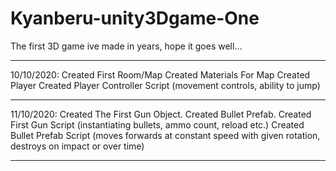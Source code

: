 # Kyanberu-unity3Dgame-One
The first 3D game ive made in years, hope it goes well...

-----------------------------------------------------------------------------------------------------------------

10/10/2020:
Created First Room/Map
Created Materials For Map
Created Player
Created Player Controller Script (movement controls, ability to jump)

-----------------------------------------------------------------------------------------------------------------

11/10/2020:
Created The First Gun Object.
Created Bullet Prefab.
Created First Gun Script (instantiating bullets, ammo count, reload etc.)
Created Bullet Prefab Script (moves forwards at constant speed with given rotation, destroys on impact or over time)

-----------------------------------------------------------------------------------------------------------------
